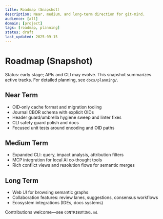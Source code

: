 ```yaml
---
title: Roadmap (Snapshot)
description: Near, medium, and long-term direction for git-mind.
audience: [all]
domain: [project]
tags: [roadmap, planning]
status: draft
last_updated: 2025-09-15
---
```


# Roadmap (Snapshot)

Status: early stage; APIs and CLI may evolve. This snapshot summarizes active tracks. For detailed planning, see `docs/planning/`.

## Near Term

- OID‑only cache format and migration tooling
- Journal CBOR schema with explicit OIDs
- Header guard/umbrella hygiene sweep and linter fixes
- CLI safety guard polish and docs
- Focused unit tests around encoding and OID paths

## Medium Term

- Expanded CLI: query, impact analysis, attribution filters
- MCP integration for local AI co‑thought tools
- Rich conflict views and resolution flows for semantic merges

## Long Term

- Web UI for browsing semantic graphs
- Collaboration features: review lanes, suggestions, consensus workflows
- Ecosystem integrations (IDEs, docs systems)

Contributions welcome—see `CONTRIBUTING.md`.
